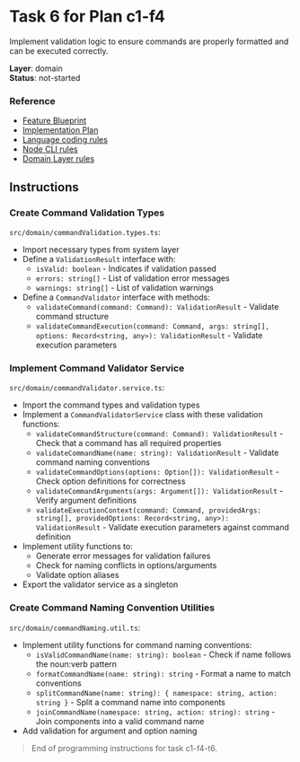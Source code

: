 # Task 6 for Plan c1-f4

Implement validation logic to ensure commands are properly formatted and can be executed correctly.

**Layer**: domain  
**Status**: not-started

### Reference

- [Feature Blueprint](/docs/f4-command-handling.blueprint.md)
- [Implementation Plan](/containers/c1-node-cli/docs/f4-command-handling.plan.md)
- [Language coding rules](/containers/c1-node-cli/.ai/rules/0-typescript.rules.md)  
- [Node CLI rules](/containers/c1-node-cli/.ai/rules/1-node-cli.rules.md)
- [Domain Layer rules](/containers/c1-node-cli/.ai/rules/3-domain-layer.rules.md)

## Instructions

### Create Command Validation Types

`src/domain/commandValidation.types.ts`:
- Import necessary types from system layer
- Define a `ValidationResult` interface with:
  - `isValid: boolean` - Indicates if validation passed
  - `errors: string[]` - List of validation error messages
  - `warnings: string[]` - List of validation warnings
- Define a `CommandValidator` interface with methods:
  - `validateCommand(command: Command): ValidationResult` - Validate command structure
  - `validateCommandExecution(command: Command, args: string[], options: Record<string, any>): ValidationResult` - Validate execution parameters

### Implement Command Validator Service

`src/domain/commandValidator.service.ts`:
- Import the command types and validation types
- Implement a `CommandValidatorService` class with these validation functions:
  - `validateCommandStructure(command: Command): ValidationResult` - Check that a command has all required properties
  - `validateCommandName(name: string): ValidationResult` - Validate command naming conventions
  - `validateCommandOptions(options: Option[]): ValidationResult` - Check option definitions for correctness
  - `validateCommandArguments(args: Argument[]): ValidationResult` - Verify argument definitions
  - `validateExecutionContext(command: Command, providedArgs: string[], providedOptions: Record<string, any>): ValidationResult` - Validate execution parameters against command definition
- Implement utility functions to:
  - Generate error messages for validation failures
  - Check for naming conflicts in options/arguments
  - Validate option aliases
- Export the validator service as a singleton

### Create Command Naming Convention Utilities

`src/domain/commandNaming.util.ts`:
- Implement utility functions for command naming conventions:
  - `isValidCommandName(name: string): boolean` - Check if name follows the noun:verb pattern
  - `formatCommandName(name: string): string` - Format a name to match conventions
  - `splitCommandName(name: string): { namespace: string, action: string }` - Split a command name into components
  - `joinCommandName(namespace: string, action: string): string` - Join components into a valid command name
- Add validation for argument and option naming

> End of programming instructions for task c1-f4-t6. 